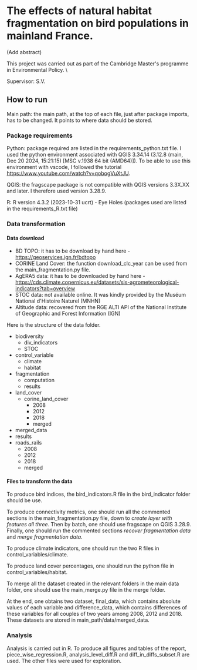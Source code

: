 # The effects of natural habitat fragmentation on bird populations in mainland France.

(Add abstract)

This project was carried out as part of the Cambridge Master's programme in Environmental Policy. \\

Supervisor: S.V.

## How to run

Main path: the main path, at the top of each file, just after package imports, has to be changed. It points to where data should be stored.

### Package requirements

Python: package required are listed in the requirements_python.txt file. I used the python environment associated with QGIS 3.34.14 (3.12.8 (main, Dec 20 2024, 15:21:15) [MSC v.1938 64 bit (AMD64)]). To be able to use this environment with vscode, I followed the tutorial https://www.youtube.com/watch?v=qobogVuXtJU.

QGIS: the fragscape package is not compatible with QGIS versions 3.3X.XX and later. I therefore used version 3.28.9.

R: R version 4.3.2 (2023-10-31 ucrt) - Eye Holes (packages used are listed in the requirements_R.txt file)

### Data transformation

#### Data download

- BD TOPO: it has to be download by hand here - https://geoservices.ign.fr/bdtopo
- CORINE Land Cover: the function download_clc_year can be used from the main_fragmentation.py file.
- AgERA5 data: it has to be downloaded by hand here - https://cds.climate.copernicus.eu/datasets/sis-agrometeorological-indicators?tab=overview 
- STOC data: not available online. It was kindly provided by the Muséum National d'Histoire Naturel (MNHN)
- Altitude data: recovered from the RGE ALTI API of the National Institute of Geographic and Forest Information (IGN)

Here is the structure of the data folder.
- biodiversity
    - div_indicators
    - STOC
- control_variable
    - climate
    - habitat
- fragmentation
    - computation
    - results
- land_cover
    - corine_land_cover
        - 2008
        - 2012
        - 2018
        - merged
- merged_data
- results
- roads_rails
    - 2008
    - 2012
    - 2018
    - merged

#### Files to transform the data

To produce bird indices, the bird_indicators.R file in the bird_indicator folder should be use.

To produce connectivity metrics, one should run all the commented sections in the main_fragmentation.py file, down to *create layer with features all three*. Then by batch, one should use fragscape on QGIS 3.28.9. Finally, one should run the commented sections *recover fragmentation data* and *merge fragmentation data*.

To produce climate indicators, one should run the two R files in control_variables/climate.

To produce land cover percentages, one should run the python file in control_variables/habitat.

To merge all the dataset created in the relevant folders in the main data folder, one should use the main_merge.py file in the merge folder.

At the end, one obtains two dataset, final_data, which contains absolute values of each variable and difference_data, which contains differences of these variables for all couples of two years among 2008, 2012 and 2018. These datasets are stored in main_path/data/merged_data.

### Analysis

Analysis is carried out in R. To produce all figures and tables of the report, piece_wise_regression.R, analysis_level_diff.R and diff_in_diffs_subset.R are used. The other files were used for exploration. 